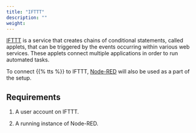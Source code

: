 ```yaml
---
title: "IFTTT"
description: ""
weight: 
---
```


[IFTTT](https://ifttt.com/) is a service that creates chains of conditional statements, called applets, that can be triggered by the events occurring within various web services. These applets connect multiple applications in order to run automated tasks.

<!--more-->

To connect {{% tts %}} to IFTTT, [Node-RED](https://nodered.org/) will also be used as a part of the setup.

## Requirements

1. A user account on IFTTT.

2. A running instance of Node-RED.

